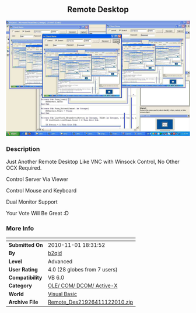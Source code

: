 ﻿<div align="center">

## Remote Desktop

<img src="PIC20101112255365129.jpg">
</div>

### Description

Just Another Remote Desktop Like VNC with Winsock Control, No Other OCX Required.

Control Server Via Viewer

Control Mouse and Keyboard

Dual Monitor Support

Your Vote Will Be Great :D
 
### More Info
 


<span>             |<span>
---                |---
**Submitted On**   |2010-11-01 18:31:52
**By**             |[b2qid](https://github.com/Planet-Source-Code/PSCIndex/blob/master/ByAuthor/b2qid.md)
**Level**          |Advanced
**User Rating**    |4.0 (28 globes from 7 users)
**Compatibility**  |VB 6\.0
**Category**       |[OLE/ COM/ DCOM/ Active\-X](https://github.com/Planet-Source-Code/PSCIndex/blob/master/ByCategory/ole-com-dcom-active-x__1-29.md)
**World**          |[Visual Basic](https://github.com/Planet-Source-Code/PSCIndex/blob/master/ByWorld/visual-basic.md)
**Archive File**   |[Remote\_Des21926411122010\.zip](https://github.com/Planet-Source-Code/b2qid-remote-desktop__1-73583/archive/master.zip)








